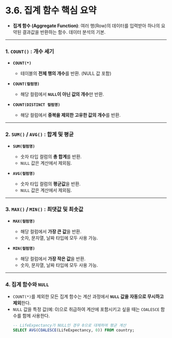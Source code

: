 # 3.6. 집계 함수 핵심 요약

- **집계 함수 (Aggregate Function)**: 여러 행(Row)의 데이터를 입력받아 하나의 요약된 결과값을 반환하는 함수. 데이터 분석의 기본.

---

### 1. `COUNT()` : 개수 세기

- **`COUNT(*)`**
  - 테이블의 **전체 행의 개수**를 반환. (NULL 값 포함)

- **`COUNT(컬럼명)`**
  - 해당 컬럼에서 **`NULL`이 아닌 값의 개수**만 반환.

- **`COUNT(DISTINCT 컬럼명)`**
  - 해당 컬럼에서 **중복을 제외한 고유한 값의 개수**를 반환.

---

### 2. `SUM()` / `AVG()` : 합계 및 평균

- **`SUM(컬럼명)`**
  - 숫자 타입 컬럼의 **총 합계**를 반환.
  - `NULL` 값은 계산에서 제외됨.

- **`AVG(컬럼명)`**
  - 숫자 타입 컬럼의 **평균값**을 반환.
  - `NULL` 값은 계산에서 제외됨.

---

### 3. `MAX()` / `MIN()` : 최댓값 및 최솟값

- **`MAX(컬럼명)`**
  - 해당 컬럼에서 **가장 큰 값**을 반환.
  - 숫자, 문자열, 날짜 타입에 모두 사용 가능.

- **`MIN(컬럼명)`**
  - 해당 컬럼에서 **가장 작은 값**을 반환.
  - 숫자, 문자열, 날짜 타입에 모두 사용 가능.

---

### 4. 집계 함수와 `NULL`

- `COUNT(*)`를 제외한 모든 집계 함수는 계산 과정에서 **`NULL` 값을 자동으로 무시하고 제외**한다.
- `NULL` 값을 특정 값(예: 0)으로 취급하여 계산에 포함시키고 싶을 때는 `COALESCE` 함수를 함께 사용한다.
  ```sql
  -- LifeExpectancy가 NULL인 경우 0으로 대체하여 평균 계산
  SELECT AVG(COALESCE(LifeExpectancy, 0)) FROM country;
  ```

